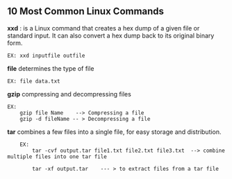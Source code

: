 ## 10 Most Common Linux Commands 

 __xxd__ :  is a Linux command that creates a hex dump of a given file or standard input. It can also convert a hex dump back to its original binary form. 

    EX: xxd inputfile outfile 

__file__ determines the type of file 

    EX: file data.txt
    
__gzip__ compressing and decompressing files 

    EX:
        gzip file Name    --> Compressing a file 
        gzip -d fileName -- > Decompressing a file 
        
        
__tar__  combines a few files into a single file, for easy storage and distribution.

        EX: 
            tar -cvf output.tar file1.txt file2.txt file3.txt  --> combine multiple files into one tar file
            
            tar -xf output.tar    --- > to extract files from a tar file 
            
        
